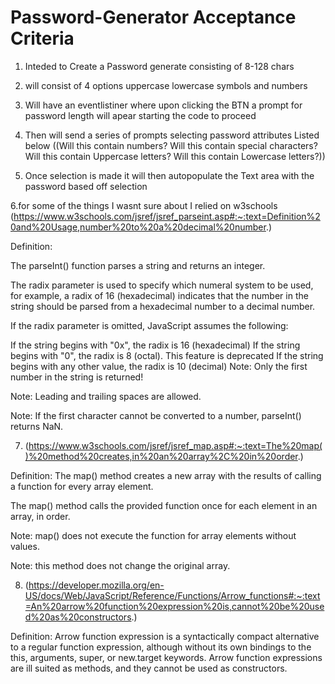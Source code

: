 # Password-Generator Acceptance Criteria


1. Inteded to Create a Password generate consisting of 8-128 chars

2. will consist of 4 options uppercase lowercase symbols and numbers

3. Will have an eventlistiner where upon clicking the BTN
a prompt for password length will apear starting the code to proceed

4. Then will send a series of prompts selecting password attributes Listed below
((Will this contain numbers?
  Will this contain special characters?
  Will this contain Uppercase letters?
  Will this contain Lowercase letters?))

5. Once selection is made it will then autopopulate the Text area with the password based off selection 

6.for some of the things I wasnt sure about I relied on w3schools
  (https://www.w3schools.com/jsref/jsref_parseint.asp#:~:text=Definition%20and%20Usage,number%20to%20a%20decimal%20number.)

Definition:

The parseInt() function parses a string and returns an integer.

The radix parameter is used to specify which numeral system to be used, for example, a radix of 16 (hexadecimal) indicates that the number in the string should be parsed from a hexadecimal number to a decimal number.

If the radix parameter is omitted, JavaScript assumes the following:

If the string begins with "0x", the radix is 16 (hexadecimal)
If the string begins with "0", the radix is 8 (octal). This feature is deprecated
If the string begins with any other value, the radix is 10 (decimal)
Note: Only the first number in the string is returned! 

Note: Leading and trailing spaces are allowed.

Note: If the first character cannot be converted to a number, parseInt() returns NaN.

7. (https://www.w3schools.com/jsref/jsref_map.asp#:~:text=The%20map()%20method%20creates,in%20an%20array%2C%20in%20order.)

Definition:
The map() method creates a new array with the results of calling a function for every array element.

The map() method calls the provided function once for each element in an array, in order.

Note: map() does not execute the function for array elements without values.

Note: this method does not change the original array.     



8. (https://developer.mozilla.org/en-US/docs/Web/JavaScript/Reference/Functions/Arrow_functions#:~:text=An%20arrow%20function%20expression%20is,cannot%20be%20used%20as%20constructors.)

Definition:
Arrow function expression is a syntactically compact alternative to a regular function expression, although without its own bindings to the this, arguments, super, or new.target keywords. Arrow function expressions are ill suited as methods, and they cannot be used as constructors.
<!-- Only used the Arror function in one location -->